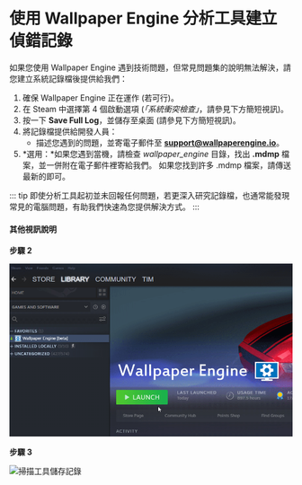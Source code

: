# 使用 Wallpaper Engine 分析工具建立偵錯記錄

如果您使用 Wallpaper Engine 遇到技術問題，但常見問題集的說明無法解決，請您建立系統記錄檔後提供給我們：

1. 確保 Wallpaper Engine 正在運作 (若可行)。
2. 在 Steam 中選擇第 4 個啟動選項 (*「系統衝突檢查」*，請參見下方簡短視訊)。
3. 按一下 **Save Full Log**，並儲存至桌面 (請參見下方簡短視訊)。
4. 將記錄檔提供給開發人員：
    * 描述您遇到的問題，並寄電子郵件至 **support@wallpaperengine.io**。
5. *選用：*如果您遇到當機，請檢查 *wallpaper_engine* 目錄，找出 **.mdmp** 檔案，並一併附在電子郵件裡寄給我們。 如果您找到許多 .mdmp 檔案，請傳送最新的即可。

::: tip
即使分析工具起初並未回報任何問題，若更深入研究記錄檔，也通常能發現常見的電腦問題，有助我們快速為您提供解決方式。
:::

#### 其他視訊說明

**步驟 2**

![掃描工具啟動選項](./scantoollaunch.gif)

**步驟 3**

![掃描工具儲存記錄](./scantoolsave.gif)
